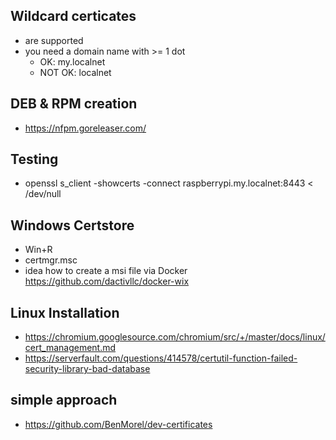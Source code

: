 ## Wildcard certicates
  - are supported
  - you need a domain name with >= 1 dot
    - OK: my.localnet
    - NOT OK: localnet

## DEB & RPM creation

  - https://nfpm.goreleaser.com/

## Testing
  - openssl s_client -showcerts -connect raspberrypi.my.localnet:8443 < /dev/null

## Windows Certstore

  - Win+R
  - certmgr.msc
  - idea how to create a msi file via Docker <https://github.com/dactivllc/docker-wix>

## Linux Installation
  - https://chromium.googlesource.com/chromium/src/+/master/docs/linux/cert_management.md
  - https://serverfault.com/questions/414578/certutil-function-failed-security-library-bad-database

## simple approach

  - <https://github.com/BenMorel/dev-certificates>
